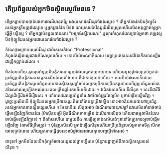 

<div id="corps">

<h2>តើ​ប្រព័ន្ធ​របស់​អ្នក​មិន​​ស្ថិត​ស្ថេរ​មែន​ទេ ​?</h2>

តើ​អ្នក​ធ្លាប់​បាន​បាត់​បង់​ការងារ​ដ៏​មាន​តម្លៃ​ ដោយ​សារ​តែ​​វីន​​ដូ​​គាំង​ដែរ​ឬ​ទេ ​? តើ​អ្នក​ 
តែង​តែ​បិទ​កុំព្យូទ័រ​របស់​អ្នក​​​ត្រឹម​ត្រូវ​ដែរ​ឬ​ទេ​ ឬ​​អ្ន​ក​គ្រាន់​តែ​ 
បិទ​វា​ ដោយ​សារ​តែ​វីន​ដូ​ដើរ​មិន​ស្រួល​ ហើយ​មិន​អនុញ្ញាត​ឲ្យ​អ្នក​ធ្វើ​អ្វី​ 
ទៀត​ឬ​ ? តើ​អ្ន​ក​ធ្លាប់​ទទួល​បាន​សារ​ "អេក្រង់​ខៀវ​មរណៈ​" ឬ​សារ​កំហុស​ 
ដែល​ប្រាប់​អ្នក​ថា ​តម្រូវ​ឲ្យ​បិទ​កុំព្យូទ័ររបស់​​អ្នក​ដោយ​សារ​តែ​​គាំង​ដែរឬទេ ? 

កំណែ​ចុង​ក្រោយ​របស់​វីនដូ​ ជា​ពិសេស​​កំណែ​ "Professional"  
កំពុង​តែ​​ស្ថិតស្ថេរ​​ជាង​​កំណែ​មុន​ហើយ​ ។ ទោះ​បីយ៉ាង​ណា​ក៏​ដោយ ​បញ្ហា​ប្រភេទ​នេះ​ 
នៅ​តែ​កើត​មាន​ឡើង​ជាញឹក​ញាប់​​ដដែល ។

ពិត​មែន​ហើយ​ គ្មាន​ប្រព័ន្ធ​ប្រតិបត្តិ​ការ​ណា​មួយ​ដែលល្អ​​ឥត​ខ្ចោះ​នោះ​ទេ​ ហើយ​មនុស្ស​ដែល​ប្រាប់​អ្នក​ 
ថា​ប្រព័ន្ធ​ប្រតិបត្តិ​ការ​របស់​ពួក​គេ​មិន​ដែល​គាំង​នោះ​ គឺ​ជា​ការ​កុហក់​ហើយ ។ ទោះ​បី​យ៉ាង​ណា​ក៏​ដោយ  
ប្រព័ន្ធ​ប្រតិបត្តិការ​មួយ​ចំនួន​មាន​ភាព​ស្ថិតស្ថេរ​ខ្លាំង​ ដែល​អ្នក​ប្រើ​ភាគ​ច្រើន​កម្រ​បាន​ឃើញ​ប្រព័ន្ធ​របស់​គេ​គាំង​ណាស់​ 
សូម្បី​តែ​​អស់​រយៈពេល​ច្រើន​​ឆ្នាំ​មក​ហើយ​ក៏​ដោយ ។ វា​ពិត​មែន​ហើយ ​គឺ​​លីនុច​ ។ នេះ​គឺ​ជា​វិធី​ដ៏​ល្អ​ដើម្បី​ 
ដឹង​អំពី​រឿង​នេះ​ ។ នៅ​ពេល​ដែល​ប្រព័ន្ធ​គាំង​ វា​ចាំ​បាច់​ត្រូវ​តែ​ឲ្យ​បិទ​ ឬ​ចាប់​ផ្តើម​ឡើង​វិញ​ ។ ដូច្នេះ​ ប្រសិន​បើ
​​កុំព្យូទ័រ​របស់​​អ្នកប្រើ​បាន​​​យូរ និង​នៅ​តែ​បន្ត​ប្រើវា​ទៀត នោះ​​​អាច​និយាយបាន​ថា​ ប្រព័ន្ធ​របស់​អ្នក​មាន​​ភាព​ស្ថិតស្ថេរ​​ហើយ​ ។ មែន​ហើយ​ លីនុច​អាច​ 
ដំណើរ​ការ​បាន​​​<i>រាប់​ឆ្នាំ</i> ដោយ​មិន​ចាំ​បាច់​ចាប់​ផ្តើម​ឡើង​វិញ​ក៏​បាន​ដែរ​ (ម៉ាស៊ីន​បម្រើ​ 
អ៊ីនធឺណិត​ភាគ​ច្រើន​ ដំណើរ​ការ​​លីនុច ហើយ​ជា​ធម្មតា​មិន​ដែល​ចាប់​ផ្តើម​ឡើង​វិញ​ទេ​) ។ ពិត​មែន​ហើយ​ ជា​មួយ​នឹង​ 
ការ​ធ្វើ​ឲ្យ​ទាន់​សម័យ​ធំ​ៗ​ វា​នៅ​តែ​ត្រូវ​ការ​ឲ្យ​ចាប់​ផ្តើម​ឡើង​វិញ​ (តាម​វិធី​ត្រឹម​ត្រូវ​) ។ ប៉ុន្តែ​​ប្រសិន​បើ​ 
អ្នក​ដំឡើង​លីនុច​ ហើយ​​​ប្រើ​ប្រព័ន្ធ​របស់​អ្នក​តាម​ចិត្ត​ ​បើក​វា​ចោល​គ្រប់​ពេល 
ហើយ​អ្នក​អាច​​ធ្វើ​​ដូ​ចនេះ​រាប់​ឆ្នាំ​បាន​ ដោយ​​គ្មាន​បញ្ហា​អ្វី​ទាំង​អស់​ ។

ជា​ទូទៅ​ អ្នក​​​មិន​ដែល​បើក​កុំព្យូទ័រ​ចោល​យូរ​ដល់​ថ្នាក់​ហ្នឹង​ទេ ប៉ុន្តែ​វា​បង្ហាញ​អំពី​ភាព​ស្ថិតស្ថេរ​របស់​លីនុច ។

</div>


